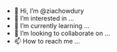 - 👋 Hi, I’m @ziachowdury
- 👀 I’m interested in ...
- 🌱 I’m currently learning ...
- 💞️ I’m looking to collaborate on ...
- 📫 How to reach me ...

<!---
ziachowdury/ziachowdury is a ✨ special ✨ repository because its `README.md` (this file) appears on your GitHub profile.
You can click the Preview link to take a look at your changes.
--->
